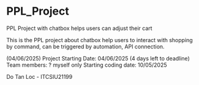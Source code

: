 # PPL_Project
PPL Project with chatbox helps users can adjust their cart


This is the PPL project about chatbox help users to interact with shopping by command, can be triggered by automation, API connection.


(04/06/2025)
Project Starting Date: 04/06/2025 (4 days left to deadline)
Team members: ? myself only
Starting coding date: 10/05/2025

Do Tan Loc - ITCSIU21199

